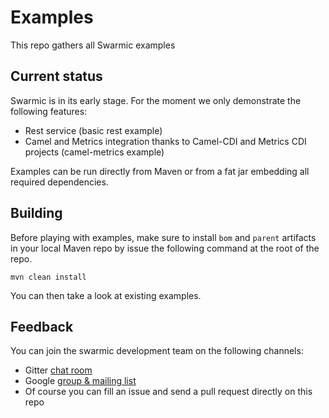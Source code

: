 # Examples

This repo gathers all Swarmic examples


## Current status

Swarmic is in its early stage. For the moment we only demonstrate the following features:

* Rest service (basic rest example)
* Camel and Metrics integration thanks to Camel-CDI and Metrics CDI projects (camel-metrics example)

Examples can be run directly from Maven or from a fat jar embedding all required dependencies.

## Building

Before playing with examples, make sure to install `bom` and `parent` artifacts in your local Maven repo by issue the following command at the root of the repo.

`mvn clean install`

You can then take a look at existing examples.

## Feedback

You can join the swarmic development team on the following channels:

* Gitter [chat room](https://gitter.im/swarmic/devs?utm_source=share-link&utm_medium=link&utm_campaign=share-link)
* Google [group & mailing list](https://groups.google.com/forum/#!forum/swarmic)
* Of course you can fill an issue and send a pull request directly on this repo




